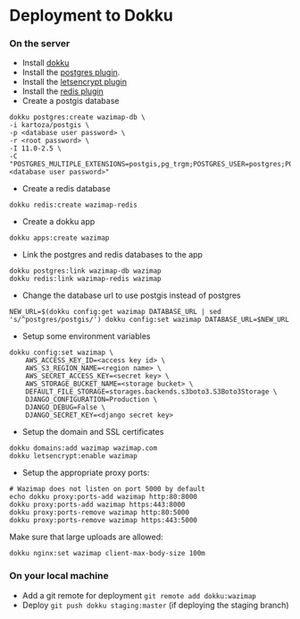 # Deployment to Dokku

### On the server

* Install [dokku](https://dokku.com/)
* Install the [postgres plugin](https://github.com/dokku/dokku-postgres).
* Install the [letsencrypt plugin](https://github.com/dokku/dokku-letsencrypt)
* Install the [redis plugin](https://github.com/dokku/dokku-redis)
* Create a postgis database&#x20;

```
dokku postgres:create wazimap-db \
-i kartoza/postgis \
-p <database user password> \
-r <root password> \
-I 11.0-2.5 \
-C "POSTGRES_MULTIPLE_EXTENSIONS=postgis,pg_trgm;POSTGRES_USER=postgres;POSTGRES_PASS=<database user password>"
```

* Create a redis database

```
dokku redis:create wazimap-redis
```

* Create a dokku app&#x20;

```
dokku apps:create wazimap
```

* Link the postgres and redis databases to the app&#x20;

```
dokku postgres:link wazimap-db wazimap
dokku redis:link wazimap-redis wazimap
```

* Change the database url to use postgis instead of postgres&#x20;

```
NEW_URL=$(dokku config:get wazimap DATABASE_URL | sed 's/^postgres/postgis/') dokku config:set wazimap DATABASE_URL=$NEW_URL
```

* Setup some environment variables

```
dokku config:set wazimap \
    AWS_ACCESS_KEY_ID=<access key id> \
    AWS_S3_REGION_NAME=<region name> \
    AWS_SECRET_ACCESS_KEY=<secret key> \
    AWS_STORAGE_BUCKET_NAME=<storage bucket> \
    DEFAULT_FILE_STORAGE=storages.backends.s3boto3.S3Boto3Storage \
    DJANGO_CONFIGURATION=Production \
    DJANGO_DEBUG=False \
    DJANGO_SECRET_KEY=<django secret key>
```

* Setup the domain and SSL certificates

```
dokku domains:add wazimap wazimap.com
dokku letsencrypt:enable wazimap
```

* Setup the appropriate proxy ports:

```
# Wazimap does not listen on port 5000 by default
echo dokku proxy:ports-add wazimap http:80:8000
dokku proxy:ports-add wazimap https:443:8000
dokku proxy:ports-remove wazimap http:80:5000
dokku proxy:ports-remove wazimap https:443:5000
```

Make sure that large uploads are allowed:

```
dokku nginx:set wazimap client-max-body-size 100m
```

### On your local machine

* Add a git remote for deployment `git remote add dokku:wazimap`
* Deploy `git push dokku staging:master` (if deploying the staging branch)

